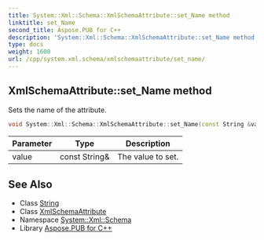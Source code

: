 ```yaml
---
title: System::Xml::Schema::XmlSchemaAttribute::set_Name method
linktitle: set_Name
second_title: Aspose.PUB for C++
description: 'System::Xml::Schema::XmlSchemaAttribute::set_Name method. Sets the name of the attribute in C++.'
type: docs
weight: 1600
url: /cpp/system.xml.schema/xmlschemaattribute/set_name/
---
```

## XmlSchemaAttribute::set_Name method


Sets the name of the attribute.

```cpp
void System::Xml::Schema::XmlSchemaAttribute::set_Name(const String &value)
```


| Parameter | Type | Description |
| --- | --- | --- |
| value | const String\& | The value to set. |

## See Also

* Class [String](../../../system/string/)
* Class [XmlSchemaAttribute](../)
* Namespace [System::Xml::Schema](../../)
* Library [Aspose.PUB for C++](../../../)
